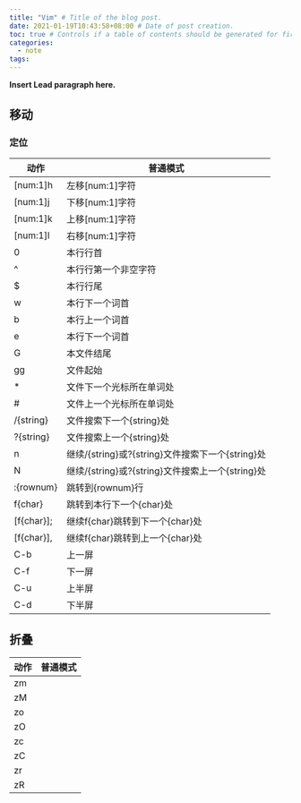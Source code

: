 ```yaml
---
title: "Vim" # Title of the blog post.
date: 2021-01-19T10:43:58+08:00 # Date of post creation.
toc: true # Controls if a table of contents should be generated for first-level links automatically.
categories:
  - note
tags:
---
```


**Insert Lead paragraph here.**

## 移动

### 定位
| 动作 | 普通模式 |
| - | - |
| [num:1]h | 左移[num:1]字符 |
| [num:1]j | 下移[num:1]字符 |
| [num:1]k | 上移[num:1]字符 |
| [num:1]l | 右移[num:1]字符 |
| 0 | 本行行首 |
| ^ | 本行行第一个非空字符 |
| $ | 本行行尾 |
| w | 本行下一个词首 |
| b | 本行上一个词首 |
| e | 本行下一个词首 |
| G | 本文件结尾 |
| gg | 文件起始 |
| * | 文件下一个光标所在单词处 |
| # | 文件上一个光标所在单词处 |
| /{string} | 文件搜索下一个{string}处 |
| ?{string} | 文件搜索上一个{string}处 |
| n | 继续/{string}或?{string}文件搜索下一个{string}处 |
| N | 继续/{string}或?{string}文件搜索上一个{string}处 |
| :{rownum} | 跳转到{rownum}行 |
| f{char} | 跳转到本行下一个{char}处 |
| [f{char}]; | 继续f{char}跳转到下一个{char}处 |
| [f{char}], | 继续f{char}跳转到上一个{char}处 |
| C-b | 上一屏 |
| C-f | 下一屏 |
| C-u | 上半屏 |
| C-d | 下半屏 |
## 折叠
| 动作 | 普通模式 |
| - | - |
| zm |  |
| zM |  |
| zo |  |
| zO |  |
| zc |  |
| zC |  |
| zr |  |
| zR |  |

